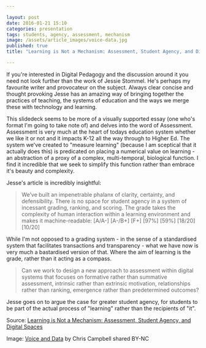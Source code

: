 ```yaml
---

layout: post
date: 2016-01-21 15:10
categories: presentation
tags: students, agency, assessment, mechanism
image: /assets/article_images/voice-data.jpg
published: true
title: "Learning is Not a Mechanism: Assessment, Student Agency, and Digital Spaces"

---
```


If you're interested in Digital Pedagogy and the discussion around it you need not look further than the work of Jessie Stommel. He's perhaps my favourite writer and provocateur on the subject. Always clear concise and thought provoking Jesse has an amazing way of bringing together the practices of teaching, the systems of education and the ways we merge these with technology and learning. 

This slidedeck seems to be more of a visually supported essay (one who's format I'm going to take note of) and delves into the word of Assessment. Assessment is very much at the heart of todays education system whether we like it or not and it impacts K-12 all the way through to Higher Ed. The system we've created to "measure learning" (because I am sceptical that it actually does this) is predicated on placing a numerical value on learning - an abstraction of a proxy of a complex, multi-temporal, biological function. I find it incredible that we seek to simplify this function rather than embrace it's beauty and complexity. 

Jesse's article is incredibly insightful:

>We’ve built an impenetrable phalanx of clarity, certainty, and defensibility. There is no space for student agency in a system of incessant grading, ranking, and scoring. The grade takes the complexity of human interaction within a learning environment and makes it machine-readable: [A/A-] [A-/B+] [F+] [97%] [59%] [18/20] [10/20]

While I'm not opposed to a grading system - in the sense of a standardised system that facilitates transactions and transparency - what we have now is very much a bastardised version of that. Where the aim of learning is the grade, rather than it acting as a compass. 

>Can we work to design a new approach to assessment within digital systems that focuses on formative rather than summative assessment, intrinsic rather than extrinsic motivation, relationships rather than ranking, emergence rather than predetermined outcomes?

Jesse goes on to argue the case for greater student agency, for students to be part of the actual process of "learning" rather than the recipients of "it".

Source: [Learning is Not a Mechanism: Assessment, Student Agency, and Digital Spaces](http://www.slideshare.net/jessestommel/learning-is-not-a-mechanism-assessment-student-agency-and-digital-spaces)
 
Image: [Voice and Data](https://flic.kr/p/tbeS) by Chris Campbell shared BY-NC
